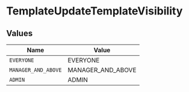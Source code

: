 # TemplateUpdateTemplateVisibility


## Values

| Name                | Value               |
| ------------------- | ------------------- |
| `EVERYONE`          | EVERYONE            |
| `MANAGER_AND_ABOVE` | MANAGER_AND_ABOVE   |
| `ADMIN`             | ADMIN               |
